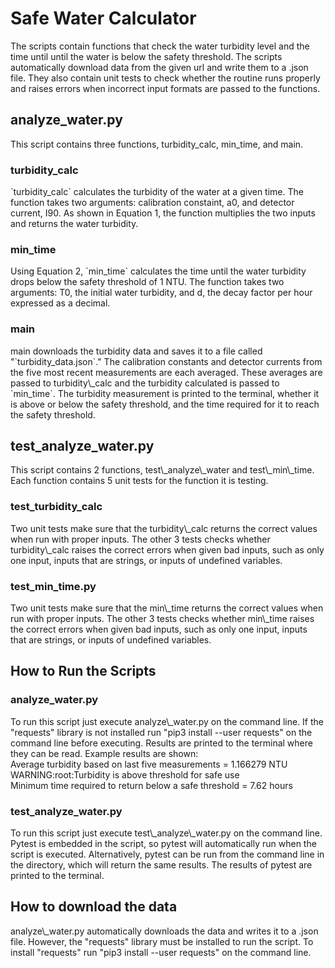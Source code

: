 <h1>Safe Water Calculator</h1>
The scripts contain functions that check the water turbidity level and the time until until the water is below the safety threshold. The scripts automatically download data from the given url and write them to a .json file. They also contain unit tests to check whether the routine runs properly and raises errors when incorrect input formats are passed to the functions. 

<h2>analyze_water.py</h2>
This script contains three functions, turbidity_calc, min_time, and main. 
<h3>turbidity_calc</h3>
`turbidity_calc` calculates the turbidity of the water at a given time. The function takes two arguments: calibration constaint, a0, and detector current, I90. As shown in Equation 1, the function multiplies the two inputs and returns the water turbidity.
<h3>min_time</h3>
Using Equation 2, `min_time` calculates the time until the water turbidity drops below the safety threshold of 1 NTU. The function takes two arguments: T0, the initial water turbidity, and d, the decay factor per hour expressed as a decimal. 
<h3>main</h3>
main downloads the turbidity data and saves it to a file called "`turbidity_data.json`." The calibration constants and detector currents from the five most recent measurements are each averaged. These averages are passed to turbidity\_calc and the turbidity calculated is passed to `min_time`. The turbidity measurement is printed to the terminal, whether it is above or below the safety threshold, and the time required for it to reach the safety threshold.
<h2>test_analyze_water.py</h2>
This script contains 2 functions, test\_analyze\_water and test\_min\_time. Each function contains 5 unit tests for the function it is testing. 
<h3>test_turbidity_calc</h3>
Two unit tests make sure that the turbidity\_calc returns the correct values when run with proper inputs. The other 3 tests checks whether turbidity\_calc raises the correct errors when given bad inputs, such as only one input, inputs that are strings, or inputs of undefined variables.
<h3>test_min_time.py</h3>
Two unit tests make sure that the min\_time returns the correct values when run with proper inputs. The other 3 tests checks whether min\_time raises the correct errors when given bad inputs, such as only one input, inputs that are strings, or inputs of undefined variables.

<h2>How to Run the Scripts</h2>
<h3>analyze_water.py</h3>
To run this script just execute analyze\_water.py on the command line. If the "requests" library is not installed run "pip3 install --user requests" on the command line before executing. Results are printed to the terminal where they can be read. Example results are shown:<br>  
Average turbidity based on last five measurements = 1.166279 NTU<br>
WARNING:root:Turbidity is above threshold for safe use <br>
Minimum time required to return below a safe threshold = 7.62 hours <br>
<h3>test_analyze_water.py</h3>
To run this script just execute test\_analyze\_water.py on the command line. Pytest is embedded in the script, so pytest will automatically run when the script is executed. Alternatively, pytest can be run from the command line in the directory, which will return the same results. The results of pytest are printed to the terminal.
<h2>How to download the data</h2>
analyze\_water.py automatically downloads the data and writes it to a .json file. However, the "requests" library must be installed to run the script. To install "requests" run "pip3 install --user requests" on the command line.
